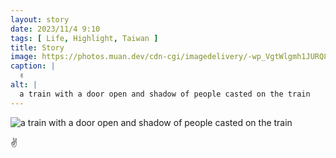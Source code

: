 ```yaml
---
layout: story
date: 2023/11/4 9:10
tags: [ Life, Highlight, Taiwan ]
title: Story
image: https://photos.muan.dev/cdn-cgi/imagedelivery/-wp_VgtWlgmh1JURQ8t1mg/3cfb29b5-aa30-4d20-27fb-ba00b013d600/public
caption: |
  ✌️
alt: |
  a train with a door open and shadow of people casted on the train
---
```


![a train with a door open and shadow of people casted on the train](https://photos.muan.dev/cdn-cgi/imagedelivery/-wp_VgtWlgmh1JURQ8t1mg/3cfb29b5-aa30-4d20-27fb-ba00b013d600/public)

✌️
